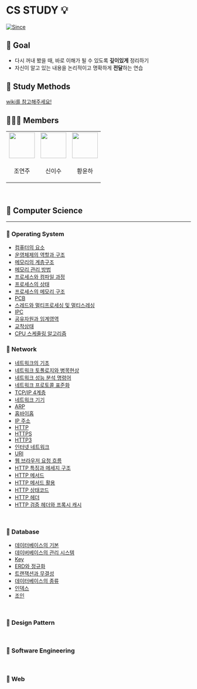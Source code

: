 # CS STUDY 💡

[![Since](https://img.shields.io/badge/since-2023.04.24-D1B6E1.svg?&edge_flat=false)](https://github.com/zzang-sogumm/cs-study)

## 🔭 Goal

- 다시 꺼내 봤을 때, 바로 이해가 될 수 있도록 **깊이있게** 정리하기
- 자신이 알고 있는 내용을 논리적이고 명확하게 **전달**하는 연습

## 🍪 Study Methods

[wiki를 참고해주세요!](https://github.com/zzang-sogumm/cs-study/wiki)

## 🧑🏻‍💻 Members

<table>
<tbody>
    <tr>
        <td>
            <a href="https://github.com/yeonju0110">
                <img src="https://github.com/yeonju0110.png" width="70px" />
            </a>
        </td>
        <td>
            <a href="https://github.com/isu-nice">
                <img src="https://github.com/isu-nice.png" width="70px" />
            </a>
        </td>
        <td>
            <a href="https://github.com/NaA-hwang">
                <img src="https://github.com/NaA-hwang.png" width="70px" />
            </a>
        </td>
    </tr>
    <tr>
        <td><p align="center">조연주</p></td>
        <td><p align="center">신이수</p></td>
        <td><p align="center">황윤하</p></td>
    </tr>
</tbody>
</table>

<br />

## 📑 Computer Science

---

### 📌 Operating System

- [컴퓨터의 요소](OS%2F%EC%BB%B4%ED%93%A8%ED%84%B0%EC%9D%98_%EC%9A%94%EC%86%8C.md)
- [운영체제의 역할과 구조](OS%2F%EC%9A%B4%EC%98%81%EC%B2%B4%EC%A0%9C%EC%9D%98_%EC%97%AD%ED%95%A0%EA%B3%BC_%EA%B5%AC%EC%A1%B0.md)
- [메모리의 계층구조](OS%2F%EB%A9%94%EB%AA%A8%EB%A6%AC%EC%9D%98_%EA%B3%84%EC%B8%B5%EA%B5%AC%EC%A1%B0.md)
- [메모리 관리 방법](OS%2F%EB%A9%94%EB%AA%A8%EB%A6%AC_%EA%B4%80%EB%A6%AC_%EB%B0%A9%EB%B2%95.md)
- [프로세스와 컴파일 과정](/OS/%ED%94%84%EB%A1%9C%EC%84%B8%EC%8A%A4%EC%99%80%20%EC%BB%B4%ED%8C%8C%EC%9D%BC%20%EA%B3%BC%EC%A0%95.md)
- [프로세스의 상태](/OS/%ED%94%84%EB%A1%9C%EC%84%B8%EC%8A%A4%EC%9D%98%20%EC%83%81%ED%83%9C.md)
- [프로세스의 메모리 구조](/OS/%ED%94%84%EB%A1%9C%EC%84%B8%EC%8A%A4%EC%9D%98%20%EB%A9%94%EB%AA%A8%EB%A6%AC%20%EA%B5%AC%EC%A1%B0.md)
- [PCB](/OS/PCB.md)
- [스레드와 멀티프로세싱 및 멀티스레싱](/OS/%EC%8A%A4%EB%A0%88%EB%93%9C%EC%99%80%20%EB%A9%80%ED%8B%B0%ED%94%84%EB%A1%9C%EC%84%B8%EC%8B%B1%20%EB%B0%8F%20%EB%A9%80%ED%8B%B0%EC%8A%A4%EB%A0%88%EC%8B%B1.md)
- [IPC](/OS/IPC.md)
- [공유자원과 임계영역](/OS/%EA%B3%B5%EC%9C%A0%EC%9E%90%EC%9B%90%EA%B3%BC_%EC%9E%84%EA%B3%84%EC%98%81%EC%97%AD.md)
- [교착상태](/OS/%EA%B5%90%EC%B0%A9%EC%83%81%ED%83%9C.md)
- [CPU 스케줄링 알고리즘](OS%2FCPU%EC%8A%A4%EC%BC%80%EC%A4%84%EB%A7%81_%EC%95%8C%EA%B3%A0%EB%A6%AC%EC%A6%98.md)

### 📌 Network

- [네트워크의 기초](Network%2F%EB%84%A4%ED%8A%B8%EC%9B%8C%ED%81%AC%EC%9D%98_%EA%B8%B0%EC%B4%88.md)
- [네트워크 토폴로지와 병목현상](Network%2F%EB%84%A4%ED%8A%B8%EC%9B%8C%ED%81%AC_%ED%86%A0%ED%8F%B4%EB%A1%9C%EC%A7%80%EC%99%80_%EB%B3%91%EB%AA%A9%ED%98%84%EC%83%81.md)
- [네트워크 성능 분석 명령어](/Network/%EB%84%A4%ED%8A%B8%EC%9B%8C%ED%81%AC_%EC%84%B1%EB%8A%A5_%EB%B6%84%EC%84%9D_%EB%AA%85%EB%A0%B9%EC%96%B4.md)
- [네트워크 프로토콜 표준화](/Network/%EB%84%A4%ED%8A%B8%EC%9B%8C%ED%81%AC_%ED%94%84%EB%A1%9C%ED%86%A0%EC%BD%9C_%ED%91%9C%EC%A4%80%ED%99%94.md)
- [TCP/IP 4계층](/Network/TCP%2C%20IP_4%EA%B3%84%EC%B8%B5.md)
- [네트워크 기기](/Network/%EB%84%A4%ED%8A%B8%EC%9B%8C%ED%81%AC_%EA%B8%B0%EA%B8%B0.md)
- [ARP](/Network/ARP.md)
- [홉바이홉](/Network/%ED%99%89%EB%B0%94%EC%9D%B4%ED%99%89.md)
- [IP 주소](/Network/IP%20%EC%A3%BC%EC%86%8C.md)
- [HTTP](/Network/HTTP.md)
- [HTTPS](/Network/HTTPS.md)
- [HTTP3](/Network/HTTP3.md)
- [인터넷 네트워크](/Network/%EC%9D%B8%ED%84%B0%EB%84%B7%20%EB%84%A4%ED%8A%B8%EC%9B%8C%ED%81%AC.md)
- [URI](/Network/URI.md)
- [웹 브라우저 요청 흐름](/Network/%EC%9B%B9%20%EB%B8%8C%EB%9D%BC%EC%9A%B0%EC%A0%80%20%EC%9A%94%EC%B2%AD%20%ED%9D%90%EB%A6%84.md)
- [HTTP 특징과 메세지 구조](/Network/HTTP%20%ED%8A%B9%EC%A7%95%EA%B3%BC%20%EB%A9%94%EC%84%B8%EC%A7%80%20%EA%B5%AC%EC%A1%B0.md)
- [HTTP 메서드](/Network/HTTP%20%EB%A9%94%EC%84%9C%EB%93%9C.md)
- [HTTP 메서드 활용](/Network/HTTP%20%EB%A9%94%EC%84%9C%EB%93%9C%20%ED%99%9C%EC%9A%A9.md)
- [HTTP 상태코드](/Network/HTTP%20%EC%83%81%ED%83%9C%EC%BD%94%EB%93%9C.md)
- [HTTP 헤더](/Network/HTTP%20%ED%97%A4%EB%8D%94.md)
- [HTTP 검증 헤더와 프록시 캐시](/Network/HTTP%20%EA%B2%80%EC%A6%9D%20%ED%97%A4%EB%8D%94%EC%99%80%20%ED%94%84%EB%A1%9D%EC%8B%9C%20%EC%BA%90%EC%8B%9C.md)

<br />

### 📌 Database

- [데이터베이스의 기본](/DB/%EB%8D%B0%EC%9D%B4%ED%84%B0%EB%B2%A0%EC%9D%B4%EC%8A%A4%EC%9D%98_%EA%B8%B0%EB%B3%B8.md)
- [데이버베이스의 관리 시스템](/DB/%EB%8D%B0%EC%9D%B4%ED%84%B0%EB%B2%A0%EC%9D%B4%EC%8A%A4_%EA%B4%80%EB%A6%AC_%EC%8B%9C%EC%8A%A4%ED%85%9C.md)
- [Key](/DB/Key.md)
- [ERD와 정규화](/DB/ERD%EC%99%80%20%EC%A0%95%EA%B7%9C%ED%99%94.md)
- [트랜잭션과 무결성](/DB/%ED%8A%B8%EB%9E%9C%EC%9E%AD%EC%85%98%EA%B3%BC%20%EB%AC%B4%EA%B2%B0%EC%84%B1.md)
- [데이터베이스의 종류](/DB/%EB%8D%B0%EC%9D%B4%ED%84%B0%EB%B2%A0%EC%9D%B4%EC%8A%A4%EC%9D%98%20%EC%A2%85%EB%A5%98.md)
- [인덱스](/DB/%EC%9D%B8%EB%8D%B1%EC%8A%A4.md)
- [조인](/DB/%EC%A1%B0%EC%9D%B8.md)

<br />

### 📌 Design Pattern

<br />

### 📌 Software Engineering

<br />

### 📌 Web
